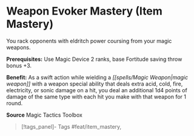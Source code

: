 ﻿---
cssclass: [feats]

---
# Weapon Evoker Mastery (Item Mastery)

You rack opponents with eldritch power coursing from your magic weapons.

**Prerequisites:** Use Magic Device 2 ranks, base Fortitude saving throw bonus +3.

**Benefit:** As a swift action while wielding a _[[spells/Magic Weapon|magic weapon]]_ with a weapon special ability that deals extra acid, cold, fire, electricity, or sonic damage on a hit, you deal an additional 1d4 points of damage of the same type with each hit you make with that weapon for 1 round.

**Source** Magic Tactics Toolbox
>[!tags_panel]- Tags
> #feat/item_mastery, 